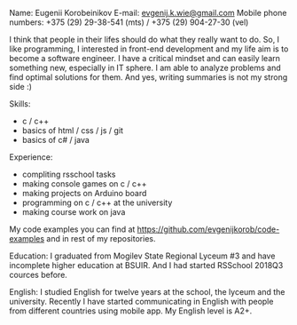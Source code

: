 Name: Eugenii Korobeinikov
E-mail: evgenij.k.wie@gmail.com
Mobile phone numbers: +375 (29) 29-38-541 (mts) / +375 (29) 904-27-30 (vel)

I think that people in their lifes should do what they really want to do. So, I like programming, I interested in front-end development and my life aim is to become a software engineer.
I have a critical mindset and can easily learn something new, especially in IT sphere. I am able to analyze problems and find optimal solutions for them. And yes, writing summaries is not my strong side :)

Skills:
- c / c++
- basics of html / css / js / git
- basics of c# / java

Experience:
- compliting rsschool tasks
- making console games on c / c++
- making projects on Arduino board
- programming on c / c++ at the university
- making course work on java

My code examples you can find at https://github.com/evgenijkorob/code-examples and in rest of my repositories.

Education:
I graduated from Mogilev State Regional Lyceum #3 and have incomplete higher education at BSUIR. And I had started RSSchool 2018Q3 cources before.

English:
I studied English for twelve years at the school, the lyceum and the university. Recently I have started communicating in English with people from different countries using mobile app. My English level is A2+.
